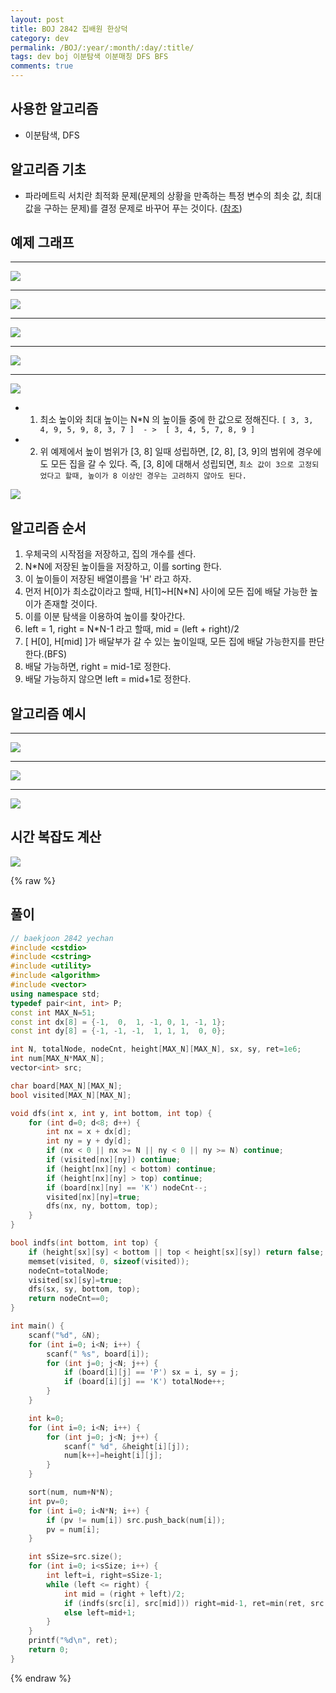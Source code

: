 ```yaml
---
layout: post
title: BOJ 2842 집배원 한상덕
category: dev
permalink: /BOJ/:year/:month/:day/:title/
tags: dev boj 이분탐색 이분매칭 DFS BFS
comments: true
---
```

## 사용한 알고리즘
- 이분탐색, DFS

## 알고리즘 기초
- 파라메트릭 서치란 최적화 문제(문제의 상황을 만족하는 특정 변수의 최솟 값, 최대 값을 구하는 문제)를 결정 문제로 바꾸어 푸는 것이다. ([참조](https://sarah950716.tistory.com/16))

## 예제 그래프
---    
![](/assets/img/dev/BOJ/2019-06-16-BOJ-2842-01.png)

---    
![](/assets/img/dev/BOJ/2019-06-16-BOJ-2842-02.png)

---    
![](/assets/img/dev/BOJ/2019-06-16-BOJ-2842-03.png)

---    
![](/assets/img/dev/BOJ/2019-06-16-BOJ-2842-04.png)

---    
![](/assets/img/dev/BOJ/2019-06-16-BOJ-2842-05.png)

- 1. 최소 높이와 최대 높이는 N*N 의 높이들 중에 한 값으로 정해진다.
`[ 3, 3, 4, 9, 5, 9, 8, 3, 7 ]  - >  [ 3, 4, 5, 7, 8, 9 ]`
- 2. 위 예제에서 높이 범위가 [3, 8] 일때 성립하면, [2, 8], [3, 9]의 범위에 경우에도 모든 집을 갈 수 있다.
즉, [3, 8]에 대해서 성립되면, `최소 값이 3으로 고정되었다고 할때, 높이가 8 이상인 경우는 고려하지 않아도 된다.`

![](/assets/img/dev/BOJ/2019-06-16-BOJ-2842-06.png)

## 알고리즘 순서
1. 우체국의 시작점을 저장하고, 집의 개수를 센다.
2. N*N에 저장된 높이들을 저장하고, 이를 sorting 한다.
3. 이 높이들이 저장된 배열이름을 'H' 라고 하자.
4. 먼저 H[0]가 최소값이라고 할때, H[1]~H[N*N] 사이에 모든 집에 배달 가능한 높이가 존재할 것이다.
5. 이를 이분 탐색을 이용하여 높이를 찾아간다.
6. left = 1, right = N*N-1 라고 할때, mid = (left + right)/2
7. [ H[0], H[mid] ]가 배달부가 갈 수 있는 높이일때, 모든 집에 배달 가능한지를 판단한다.(BFS)
8. 배달 가능하면, right = mid-1로 정한다.
9. 배달 가능하지 않으면 left = mid+1로 정한다.

## 알고리즘 예시
---    
![](/assets/img/dev/BOJ/2019-06-16-BOJ-2842-07.png)

---    
![](/assets/img/dev/BOJ/2019-06-16-BOJ-2842-08.png)

---    
![](/assets/img/dev/BOJ/2019-06-16-BOJ-2842-09.png)

## 시간 복잡도 계산
![](/assets/img/dev/BOJ/2019-06-16-BOJ-2842-10.png)

{% raw %}
## 풀이
```c++
// baekjoon 2842 yechan
#include <cstdio>
#include <cstring>
#include <utility>
#include <algorithm>
#include <vector>
using namespace std;
typedef pair<int, int> P;
const int MAX_N=51;
const int dx[8] = {-1,  0,  1, -1, 0, 1, -1, 1};
const int dy[8] = {-1, -1, -1,  1, 1, 1,  0, 0};

int N, totalNode, nodeCnt, height[MAX_N][MAX_N], sx, sy, ret=1e6;
int num[MAX_N*MAX_N];
vector<int> src;

char board[MAX_N][MAX_N];
bool visited[MAX_N][MAX_N];

void dfs(int x, int y, int bottom, int top) {
	for (int d=0; d<8; d++) {
		int nx = x + dx[d];
		int ny = y + dy[d];
		if (nx < 0 || nx >= N || ny < 0 || ny >= N) continue;
		if (visited[nx][ny]) continue;
		if (height[nx][ny] < bottom) continue;
		if (height[nx][ny] > top) continue;
		if (board[nx][ny] == 'K') nodeCnt--;
		visited[nx][ny]=true;
		dfs(nx, ny, bottom, top);
	}
}

bool indfs(int bottom, int top) {
	if (height[sx][sy] < bottom || top < height[sx][sy]) return false;
	memset(visited, 0, sizeof(visited));
	nodeCnt=totalNode;
	visited[sx][sy]=true;
	dfs(sx, sy, bottom, top);
	return nodeCnt==0;
}

int main() {
	scanf("%d", &N);
	for (int i=0; i<N; i++) {
		scanf(" %s", board[i]);
		for (int j=0; j<N; j++) {
			if (board[i][j] == 'P') sx = i, sy = j;
			if (board[i][j] == 'K') totalNode++;
		}
	}

	int k=0;
	for (int i=0; i<N; i++) {
		for (int j=0; j<N; j++) {
			scanf(" %d", &height[i][j]);
			num[k++]=height[i][j];
		}
	}

	sort(num, num+N*N);
	int pv=0;
	for (int i=0; i<N*N; i++) {
		if (pv != num[i]) src.push_back(num[i]);
		pv = num[i];
	}

	int sSize=src.size();
	for (int i=0; i<sSize; i++) {
		int left=i, right=sSize-1;
		while (left <= right) {
			int mid = (right + left)/2;
			if (indfs(src[i], src[mid])) right=mid-1, ret=min(ret, src[mid] - src[i]);
			else left=mid+1;
		}
	}
	printf("%d\n", ret);
	return 0;
}
```
{% endraw %}

